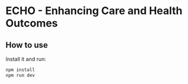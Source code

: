 # ECHO - Enhancing Care and Health Outcomes

## How to use

Install it and run:

```bash
npm install
npm run dev
```
